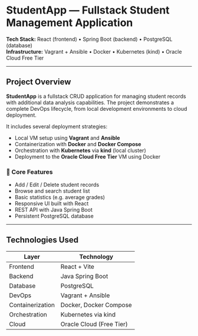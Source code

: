 # StudentApp — Fullstack Student Management Application

**Tech Stack:** React (frontend) • Spring Boot (backend) • PostgreSQL (database)  
**Infrastructure:** Vagrant + Ansible • Docker • Kubernetes (kind) • Oracle Cloud Free Tier  

---

## Project Overview

**StudentApp** is a fullstack CRUD application for managing student records with additional data analysis capabilities. The project demonstrates a complete DevOps lifecycle, from local development environments to cloud deployment.

It includes several deployment strategies:
- Local VM setup using **Vagrant** and **Ansible**
- Containerization with **Docker** and **Docker Compose**
- Orchestration with **Kubernetes** via **kind** (local cluster)
- Deployment to the **Oracle Cloud Free Tier** VM using Docker

### 🔧 Core Features

- Add / Edit / Delete student records
- Browse and search student list
- Basic statistics (e.g. average grades)
- Responsive UI built with React
- REST API with Java Spring Boot
- Persistent PostgreSQL database

---

## Technologies Used

| Layer        | Technology                 |
|--------------|----------------------------|
| Frontend     | React + Vite               |
| Backend      | Java Spring Boot           |
| Database     | PostgreSQL                 |
| DevOps       | Vagrant + Ansible          |
| Containerization | Docker, Docker Compose |
| Orchestration | Kubernetes via kind       |
| Cloud        | Oracle Cloud (Free Tier)   |



